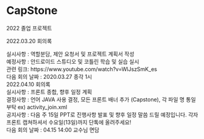 # CapStone
2022 졸업 프로젝트 

2022.03.20 회의록 

<div>실시사항 : 역할분담, 제안 요청서 및 프로젝트 계획서 작성 </div>
<div>예정사항 : 안드로이드 스튜디오 및 코틀린 학습 및 실습 실시 </div>
<div>관련 링크:  https://www.youtube.com/watch?v=WlJszSmK_es </div>
<div>다음 회의 날짜 : 2020.03.27 종각 1시 </div>
<div></div>
2022.04.10 회의록

<div>실시사항 : 프론트 종합, 향후 일정 계획 </div>
<div>결정사항 : 언어 JAVA 사용 결정, 모든 프론트 배너 추가 (Capstone), 각 파일 명 통일 부탁 ex) activity_join.xml </div>
<div>공지사항 : 다음 주 15일 PPT로 진행사항 발표 및 향후 일정 말씀 드릴 예정입니다. 각자 프론트 캡쳐하셔서 수요일(13일)까지 단톡에 올려주세요!
<div>다음 회의 날짜 : 04.15 14:00 교수님 면담  </div>
